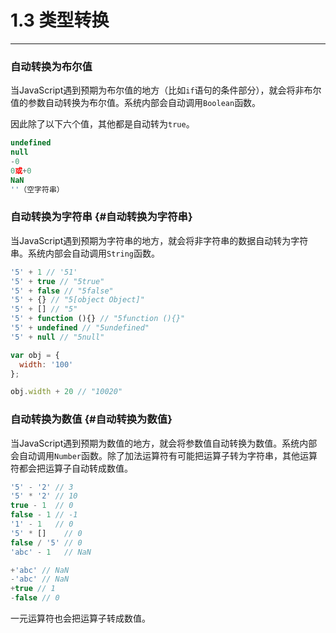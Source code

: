 # 1.3 类型转换

---

### 自动转换为布尔值

当JavaScript遇到预期为布尔值的地方（比如`if`语句的条件部分），就会将非布尔值的参数自动转换为布尔值。系统内部会自动调用`Boolean`函数。

因此除了以下六个值，其他都是自动转为`true`。

```js
undefined
null
-0
0或+0
NaN
''（空字符串）
```

### 自动转换为字符串 {#自动转换为字符串}

当JavaScript遇到预期为字符串的地方，就会将非字符串的数据自动转为字符串。系统内部会自动调用`String`函数。

```js
'5' + 1 // '51'
'5' + true // "5true"
'5' + false // "5false"
'5' + {} // "5[object Object]"
'5' + [] // "5"
'5' + function (){} // "5function (){}"
'5' + undefined // "5undefined"
'5' + null // "5null"
```

```js
var obj = {
  width: '100'
};

obj.width + 20 // "10020"
```

### 自动转换为数值 {#自动转换为数值}

当JavaScript遇到预期为数值的地方，就会将参数值自动转换为数值。系统内部会自动调用`Number`函数。除了加法运算符有可能把运算子转为字符串，其他运算符都会把运算子自动转成数值。

```js
'5' - '2' // 3
'5' * '2' // 10
true - 1  // 0
false - 1 // -1
'1' - 1   // 0
'5' * []    // 0
false / '5' // 0
'abc' - 1   // NaN
```

```js
+'abc' // NaN
-'abc' // NaN
+true // 1
-false // 0
```

一元运算符也会把运算子转成数值。

